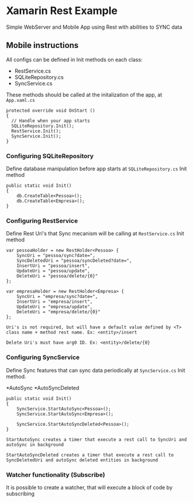 # Xamarin Rest Example

Simple WebServer and Mobile App using Rest with abilities to SYNC data

## Mobile instructions
All configs can be defined in Init methods on each class:

* RestService.cs
* SQLiteRepository.cs
* SyncService.cs

These methods should be called at the initalization of the app, at `App.xaml.cs`

```
protected override void OnStart ()
{
  // Handle when your app starts
  SQLiteRepository.Init();
  RestService.Init();
  SyncService.Init();
}
```

### Configuring SQLiteRepository

Define database manipulation before app starts at `SQLiteRepository.cs` Init method

```
public static void Init()
{
    db.CreateTable<Pessoa>();
    db.CreateTable<Empresa>();
}
```

### Configuring RestService

Define Rest Uri's that Sync mecanism will be calling at `RestService.cs` Init method

```
var pessoaHolder = new RestHolder<Pessoa> {
    SyncUri = "pessoa/sync?date=",
    SyncDeletedUri = "pessoa/syncDeleted?date=",
    InsertUri = "pessoa/insert",
    UpdateUri = "pessoa/update",
    DeleteUri = "pessoa/delete/{0}"
};

var empresaHolder = new RestHolder<Empresa> {
    SyncUri = "empresa/sync?date=",
    InsertUri = "empresa/insert",
    UpdateUri = "empresa/update",
    DeleteUri = "empresa/delete/{0}"
};
```

`Uri's is not required, but will have a default value defined by <T> class name + method rest name. Ex: <entity>/insert`

`Delete Uri's must have arg0 ID. Ex: <entity>/delete/{0}`


### Configuring SyncService
Define Sync features that can sync data periodically at `SyncService.cs` Init method.

*AutoSync
*AutoSyncDeleted

```
public static void Init()
{
    SyncService.StartAutoSync<Pessoa>();
    SyncService.StartAutoSync<Empresa>();

    SyncService.StartAutoSyncDeleted<Pessoa>();
}
```

`StartAutoSync creates a timer that execute a rest call to SyncUri and autoSync in background`

`StartAutoSyncDeleted creates a timer that execute a rest call to SyncDeletedUri and autoSync deleted entities in background`

### Watcher functionality (Subscribe)
It is possible to create a watcher, that will execute a block of code by subscribing


